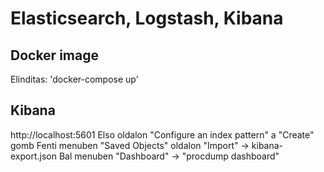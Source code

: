 # Elasticsearch, Logstash, Kibana

## Docker image
Elinditas: 'docker-compose up'

## Kibana
http://localhost:5601
Elso oldalon "Configure an index pattern" a "Create" gomb
Fenti menuben "Saved Objects" oldalon "Import" -> kibana-export.json
Bal menuben "Dashboard" -> "procdump dashboard"